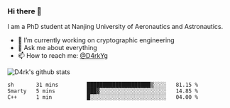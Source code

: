 ### Hi there 👋

I am a PhD student at Nanjing University of Aeronautics and Astronautics.

- 🔭 I’m currently working on cryptographic engineering
- 💬 Ask me about everything
- 📫 How to reach me: [@D4rkYg](https://twitter.com/D4rkYg)

![D4rk's github stats](https://github-readme-stats.vercel.app/api?username=dd4rk&show_icons=true&title_color=fff&icon_color=79ff97&text_color=9f9f9f&bg_color=151515)

<!--START_SECTION:waka-->
```text
sh       31 mins         ████████████████████▒░░░░   81.15 % 
Smarty   5 mins          ███▓░░░░░░░░░░░░░░░░░░░░░   14.85 % 
C++      1 min           █░░░░░░░░░░░░░░░░░░░░░░░░   04.00 % 
```
<!--END_SECTION:waka-->
